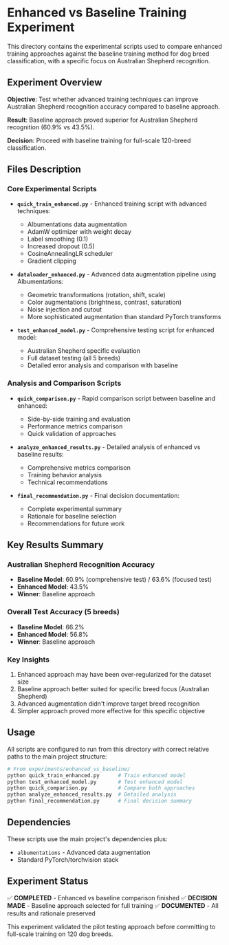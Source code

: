 # Enhanced vs Baseline Training Experiment

This directory contains the experimental scripts used to compare enhanced training approaches against the baseline training method for dog breed classification, with a specific focus on Australian Shepherd recognition.

## Experiment Overview

**Objective**: Test whether advanced training techniques can improve Australian Shepherd recognition accuracy compared to baseline approach.

**Result**: Baseline approach proved superior for Australian Shepherd recognition (60.9% vs 43.5%).

**Decision**: Proceed with baseline training for full-scale 120-breed classification.

## Files Description

### Core Experimental Scripts

- **`quick_train_enhanced.py`** - Enhanced training script with advanced techniques:
  - Albumentations data augmentation
  - AdamW optimizer with weight decay
  - Label smoothing (0.1)
  - Increased dropout (0.5)
  - CosineAnnealingLR scheduler
  - Gradient clipping

- **`dataloader_enhanced.py`** - Advanced data augmentation pipeline using Albumentations:
  - Geometric transformations (rotation, shift, scale)
  - Color augmentations (brightness, contrast, saturation)
  - Noise injection and cutout
  - More sophisticated augmentation than standard PyTorch transforms

- **`test_enhanced_model.py`** - Comprehensive testing script for enhanced model:
  - Australian Shepherd specific evaluation
  - Full dataset testing (all 5 breeds)
  - Detailed error analysis and comparison with baseline

### Analysis and Comparison Scripts

- **`quick_comparison.py`** - Rapid comparison script between baseline and enhanced:
  - Side-by-side training and evaluation
  - Performance metrics comparison
  - Quick validation of approaches

- **`analyze_enhanced_results.py`** - Detailed analysis of enhanced vs baseline results:
  - Comprehensive metrics comparison
  - Training behavior analysis
  - Technical recommendations

- **`final_recommendation.py`** - Final decision documentation:
  - Complete experimental summary
  - Rationale for baseline selection
  - Recommendations for future work

## Key Results Summary

### Australian Shepherd Recognition Accuracy
- **Baseline Model**: 60.9% (comprehensive test) / 63.6% (focused test)
- **Enhanced Model**: 43.5%
- **Winner**: Baseline approach

### Overall Test Accuracy (5 breeds)
- **Baseline Model**: 66.2%
- **Enhanced Model**: 56.8%
- **Winner**: Baseline approach

### Key Insights
1. Enhanced approach may have been over-regularized for the dataset size
2. Baseline approach better suited for specific breed focus (Australian Shepherd)
3. Advanced augmentation didn't improve target breed recognition
4. Simpler approach proved more effective for this specific objective

## Usage

All scripts are configured to run from this directory with correct relative paths to the main project structure:

```bash
# From experiments/enhanced_vs_baseline/
python quick_train_enhanced.py      # Train enhanced model
python test_enhanced_model.py       # Test enhanced model
python quick_comparison.py          # Compare both approaches
python analyze_enhanced_results.py  # Detailed analysis
python final_recommendation.py      # Final decision summary
```

## Dependencies

These scripts use the main project's dependencies plus:
- `albumentations` - Advanced data augmentation
- Standard PyTorch/torchvision stack

## Experiment Status

✅ **COMPLETED** - Enhanced vs baseline comparison finished
✅ **DECISION MADE** - Baseline approach selected for full training
✅ **DOCUMENTED** - All results and rationale preserved

This experiment validated the pilot testing approach before committing to full-scale training on 120 dog breeds.
